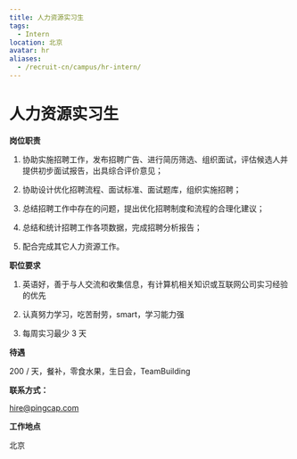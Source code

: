 ```yaml
---
title: 人力资源实习生
tags:
  - Intern
location: 北京
avatar: hr
aliases:
  - /recruit-cn/campus/hr-intern/
---
```


# 人力资源实习生

**岗位职责**

1. 协助实施招聘工作，发布招聘广告、进行简历筛选、组织面试，评估候选人并提供初步面试报告，出具综合评价意见；

2. 协助设计优化招聘流程、面试标准、面试题库，组织实施招聘；

3. 总结招聘工作中存在的问题，提出优化招聘制度和流程的合理化建议；

4. 总结和统计招聘工作各项数据，完成招聘分析报告；

5. 配合完成其它人力资源工作。

**职位要求**

1. 英语好，善于与人交流和收集信息，有计算机相关知识或互联网公司实习经验的优先

2. 认真努力学习，吃苦耐劳，smart，学习能力强

3. 每周实习最少 3 天

**待遇**

200 / 天，餐补，零食水果，生日会，TeamBuilding

**联系方式：**

hire@pingcap.com

**工作地点**

北京
